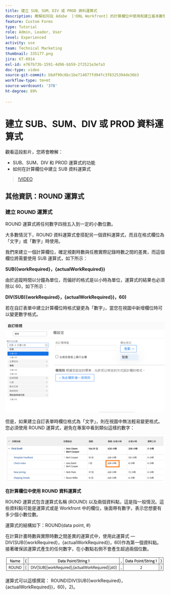 ```yaml
---
title: 建立 SUB、SUM、DIV 或 PROD 資料運算式
description: 瞭解如何在 Adobe  [!DNL Workfront] 的計算欄位中使用和建立基本數學運算式。
feature: Custom Forms
type: Tutorial
role: Admin, Leader, User
level: Experienced
activity: use
team: Technical Marketing
thumbnail: 335177.png
jira: KT-8914
exl-id: e767b73b-1591-4d96-bb59-2f2521e3efa3
doc-type: video
source-git-commit: bbdf99c6bc1be714077fd94fc3f8325394de36b3
workflow-type: tm+mt
source-wordcount: '378'
ht-degree: 89%

---
```


# 建立 SUB、SUM、DIV 或 PROD 資料運算式

觀看這段影片，您將會瞭解：

* SUB、SUM、DIV 和 PROD 運算式的功能
* 如何在計算欄位中建立 SUB 資料運算式

>[!VIDEO](https://video.tv.adobe.com/v/335177/?quality=12&learn=on&enablevpops=1)

## 其他資訊：ROUND 運算式

### 建立 ROUND 運算式

ROUND 運算式將任何數字四捨五入到一定的小數位數。

大多數情況下，ROUND 資料運算式會搭配另一個資料運算式，而且在格式欄位為「文字」或「數字」時使用。

我們來建立一個計算欄位，確定規劃時數與任務實際記錄時數之間的差異，而這個欄位將需要使用 SUB 運算式，如下所示：

**SUB({workRequired}，{actualWorkRequired})**

由於追蹤時間以分鐘為單位，而偏好的格式是以小時為單位，運算式的結果也必須除以 60，如下所示：

**DIV(SUB({workRequired}，{actualWorkRequired})，60)**

若在自訂表單中建立計算欄位時格式變更為「數字」，當您在視圖中新增欄位時可以變更數字格式。

![附帶使用情況報告的工作負載平衡器](assets/round01.png)

但是，如果建立自訂表單時欄位格式為「文字」，則在視圖中無法輕易變更格式。您必須使用 ROUND 運算式，避免在專案中看到類似這樣的數字：

![附帶使用情況報告的工作負載平衡器](assets/round02.png)

<b>在計算欄位中使用 ROUND 資料運算式</b>

ROUND 運算式包含運算式名稱 (ROUND) 以及兩個資料點，這是指一般情況。這些資料點可能是運算式或是 Workfront 中的欄位，後面帶有數字，表示您想要有多少個小數位數。

運算式的結構如下：ROUND(data point, #)

在計算計畫時數與實際時數之間差異的運算式中，使用此運算式 — DIV(SUB({workRequired}，{actualWorkRequired})，60)作為第一個資料點。 接著確保該運算式產生的任何數字，在小數點右側不會產生超過兩個位數。

![附帶使用情況報告的工作負載平衡器](assets/round03.png)

運算式可以這樣撰寫： ROUND(DIV(SUB({workRequired}，{actualWorkRequired})，60)，2)。
